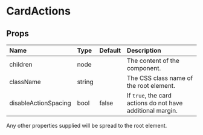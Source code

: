 CardActions
===========



Props
-----

| Name | Type | Default | Description |
|:-----|:-----|:--------|:------------|
| children | node |  | The content of the component. |
| className | string |  | The CSS class name of the root element. |
| disableActionSpacing | bool | false | If `true`, the card actions do not have additional margin. |

Any other properties supplied will be spread to the root element.
